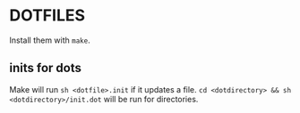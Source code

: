 DOTFILES
========

Install them with `make`.

inits for dots
-------

Make will run `sh <dotfile>.init` if it updates a file.
`cd <dotdirectory> && sh <dotdirectory>/init.dot` will be run for directories.
